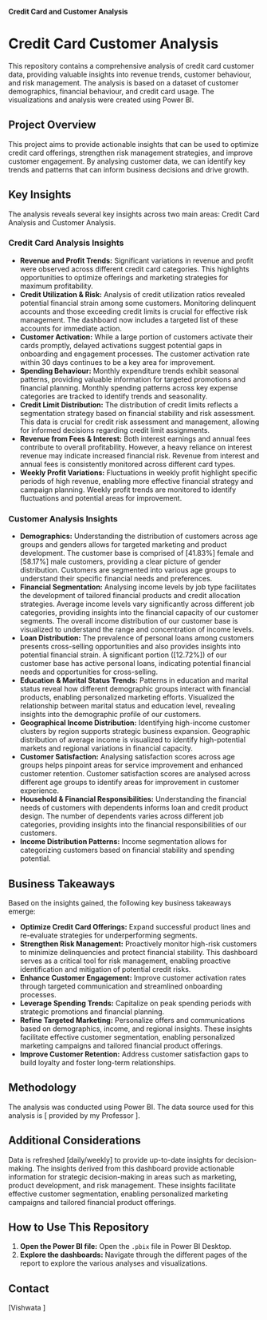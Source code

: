  **Credit Card and Customer Analysis**


# Credit Card Customer Analysis

This repository contains a comprehensive analysis of credit card customer data, providing valuable insights into revenue trends, customer behaviour, and risk management. The analysis is based on a dataset of customer demographics, financial behaviour, and credit card usage. The visualizations and analysis were created using Power BI.

## Project Overview

This project aims to provide actionable insights that can be used to optimize credit card offerings, strengthen risk management strategies, and improve customer engagement. By analysing customer data, we can identify key trends and patterns that can inform business decisions and drive growth.

## Key Insights

The analysis reveals several key insights across two main areas: Credit Card Analysis and Customer Analysis.

### Credit Card Analysis Insights

* **Revenue and Profit Trends:** Significant variations in revenue and profit were observed across different credit card categories. This highlights opportunities to optimize offerings and marketing strategies for maximum profitability.
* **Credit Utilization & Risk:** Analysis of credit utilization ratios revealed potential financial strain among some customers. Monitoring delinquent accounts and those exceeding credit limits is crucial for effective risk management. The dashboard now includes a targeted list of these accounts for immediate action.
* **Customer Activation:** While a large portion of customers activate their cards promptly, delayed activations suggest potential gaps in onboarding and engagement processes. The customer activation rate within 30 days continues to be a key area for improvement.
* **Spending Behaviour:** Monthly expenditure trends exhibit seasonal patterns, providing valuable information for targeted promotions and financial planning. Monthly spending patterns across key expense categories are tracked to identify trends and seasonality.
* **Credit Limit Distribution:** The distribution of credit limits reflects a segmentation strategy based on financial stability and risk assessment. This data is crucial for credit risk assessment and management, allowing for informed decisions regarding credit limit assignments.
* **Revenue from Fees & Interest:** Both interest earnings and annual fees contribute to overall profitability. However, a heavy reliance on interest revenue may indicate increased financial risk. Revenue from interest and annual fees is consistently monitored across different card types.
* **Weekly Profit Variations:** Fluctuations in weekly profit highlight specific periods of high revenue, enabling more effective financial strategy and campaign planning. Weekly profit trends are monitored to identify fluctuations and potential areas for improvement.

### Customer Analysis Insights

* **Demographics:** Understanding the distribution of customers across age groups and genders allows for targeted marketing and product development. The customer base is comprised of [41.83%] female and [58.17%] male customers, providing a clear picture of gender distribution. Customers are segmented into various age groups to understand their specific financial needs and preferences.
* **Financial Segmentation:** Analysing income levels by job type facilitates the development of tailored financial products and credit allocation strategies. Average income levels vary significantly across different job categories, providing insights into the financial capacity of our customer segments. The overall income distribution of our customer base is visualized to understand the range and concentration of income levels.
* **Loan Distribution:** The prevalence of personal loans among customers presents cross-selling opportunities and also provides insights into potential financial strain. A significant portion ([12.72%]) of our customer base has active personal loans, indicating potential financial needs and opportunities for cross-selling.
* **Education & Marital Status Trends:** Patterns in education and marital status reveal how different demographic groups interact with financial products, enabling personalized marketing efforts. Visualized the relationship between marital status and education level, revealing insights into the demographic profile of our customers.
* **Geographical Income Distribution:** Identifying high-income customer clusters by region supports strategic business expansion. Geographic distribution of average income is visualized to identify high-potential markets and regional variations in financial capacity.
* **Customer Satisfaction:** Analysing satisfaction scores across age groups helps pinpoint areas for service improvement and enhanced customer retention. Customer satisfaction scores are analysed across different age groups to identify areas for improvement in customer experience.
* **Household & Financial Responsibilities:** Understanding the financial needs of customers with dependents informs loan and credit product design. The number of dependents varies across different job categories, providing insights into the financial responsibilities of our customers.
* **Income Distribution Patterns:** Income segmentation allows for categorizing customers based on financial stability and spending potential.

## Business Takeaways

Based on the insights gained, the following key business takeaways emerge:

* **Optimize Credit Card Offerings:** Expand successful product lines and re-evaluate strategies for underperforming segments.
* **Strengthen Risk Management:** Proactively monitor high-risk customers to minimize delinquencies and protect financial stability. This dashboard serves as a critical tool for risk management, enabling proactive identification and mitigation of potential credit risks.
* **Enhance Customer Engagement:** Improve customer activation rates through targeted communication and streamlined onboarding processes.
* **Leverage Spending Trends:** Capitalize on peak spending periods with strategic promotions and financial planning.
* **Refine Targeted Marketing:** Personalize offers and communications based on demographics, income, and regional insights. These insights facilitate effective customer segmentation, enabling personalized marketing campaigns and tailored financial product offerings.
* **Improve Customer Retention:** Address customer satisfaction gaps to build loyalty and foster long-term relationships.

## Methodology

The analysis was conducted using Power BI. The data source used for this analysis is [ provided by my  Professor ].

## Additional Considerations

Data is refreshed [daily/weekly] to provide up-to-date insights for decision-making. The insights derived from this dashboard provide actionable information for strategic decision-making in areas such as marketing, product development, and risk management.  These insights facilitate effective customer segmentation, enabling personalized marketing campaigns and tailored financial product offerings.

## How to Use This Repository

1. **Open the Power BI file:** Open the `.pbix` file in Power BI Desktop.
2. **Explore the dashboards:** Navigate through the different pages of the report to explore the various analyses and visualizations.


## Contact

[Vishwata ]

